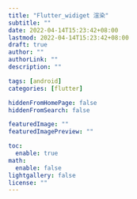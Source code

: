 ```yaml
---
title: "Flutter_widiget 渲染"
subtitle: ""
date: 2022-04-14T15:23:42+08:00
lastmod: 2022-04-14T15:23:42+08:00
draft: true
author: ""
authorLink: ""
description: ""

tags: [android]
categories: [flutter]

hiddenFromHomePage: false
hiddenFromSearch: false

featuredImage: ""
featuredImagePreview: ""

toc:
  enable: true
math:
  enable: false
lightgallery: false
license: ""
---
```


<!--more-->
